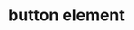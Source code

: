 ---
{
  "title": "button element",
  "description": "The button element represents a button labeled by its contents.",
  "category": "html",
  "keywords": [
    "button element"
  ],
  "last_test_date": "2020-08-15",
  "test_results_url": "https://a11ysupport.io/tech/html/button_element",
  "test_url": "https://a11ysupport.io/tech/html/button_element",
  "stats": {
    "jaws": {
      "chrome": {
        "92": "a"
      },
      "edge": {
        "92": "a"
      },
      "ie": {
        "11": "a"
      },
      "firefox": {
        "68-82": "a"
      }
    },
    "narrator": {
      "edge": {
        "44-86": "a"
      }
    },
    "nvda": {
      "chrome": {
        "92": "a"
      },
      "edge": {
        "92": "a"
      },
      "firefox": {
        "68-82": "a"
      }
    },
    "talkback": {
      "and_chr": {
        "76-86": "a"
      }
    },
    "vo_ios": {
      "ios_saf": {
        "12.3.1-15.0.2": "a"
      }
    },
    "vo_macos": {
      "safari": {
        "12.1.1-15.1": "a"
      }
    },
    "orca": {
      "firefox": {
        "69-82": "a"
      }
    },
    "dragon_win": {
      "chrome": {
        "76-87": "a"
      }
    },
    "va_and": {
      "and_chr": {
        "77-87": "a"
      }
    },
    "vc_macos": {
      "safari": {
        "13.0.5-14.0.1": "a"
      }
    },
    "vc_ios": {
      "ios_saf": {
        "13.0-14.2": "a"
      }
    },
    "wsr": {
      "chrome": {
        "77-87": "a"
      },
      "edge": {
        "44": "a"
      }
    }
  },
  "links": {
    "HTML AAM: button name change not conveyed": "https://github.com/w3c/html-aam/issues/291",
    "JAWS: button name change not conveyed": "https://github.com/FreedomScientific/VFO-standards-support/issues/392",
    "WHATWG HTML spec for the button element": "https://html.spec.whatwg.org/multipage/form-elements.html#the-button-element",
    "HTML AAM for the button element": "https://w3c.github.io/html-aam/#el-button"
  }
}
---